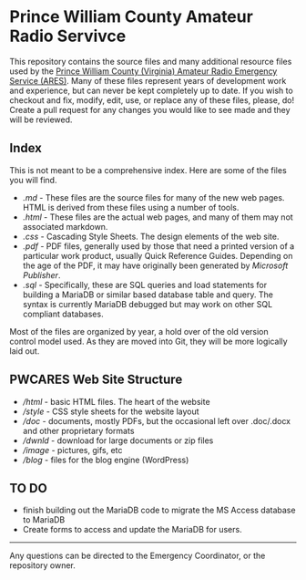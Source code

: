 # Prince William County Amateur Radio Servivce

This repository contains the source files and many additional resource files used by the [Prince William County (Virginia) Amateur Radio Emergency Service (ARES)][link-pwcares]. Many of these files represent years of development work and experience, but can never be kept completely up to date. If you wish to checkout and fix, modify, edit, use, or replace any of these files, please, do! Create a pull request for any changes you would like to see made and they will be reviewed. 

## Index

This is not meant to be a comprehensive index. Here are some of the files you will find.

* *.md* - These files are the source files for many of the new web pages. HTML is derived from these files using a number of tools.
* *.html* - These files are the actual web pages, and many of them may not associated markdown.
* *.css* - Cascading Style Sheets. The design elements of the web site.
* *.pdf* - PDF files, generally used by those that need a printed version of a particular work product, usually Quick Reference Guides. Depending on the age of the PDF, it may have originally been generated by *Microsoft Publisher*.
* *.sql* - Specifically, these are SQL queries and load statements for building a MariaDB or similar based database table and query. The syntax is currently MariaDB debugged but may work on other SQL compliant databases. 

Most of the files are organized by year, a hold over of the old version control model used. As they are moved into Git, they will be more logically laid out. 

## PWCARES Web Site Structure

* */html* - basic HTML files. The heart of the website
* */style* - CSS style sheets for the website layout
* */doc* - documents, mostly PDFs, but the occasional left over .doc/.docx and other proprietary formats
* */dwnld* - download for large documents or zip files
* */image* - pictures, gifs, etc 
* */blog* - files for the blog engine (WordPress)

## TO DO

* finish building out the MariaDB code to migrate the MS Access database to MariaDB
* Create forms to access and update the MariaDB for users. 

---

Any questions can be directed to the Emergency Coordinator, or the repository owner. 








[link-pwcares]: http://www.pwcares.org/